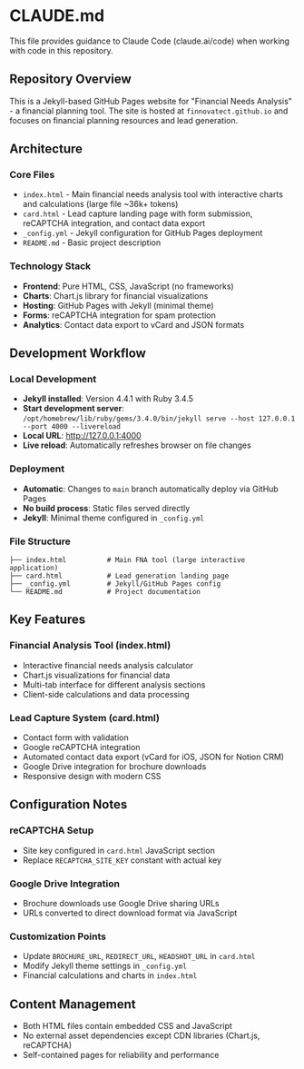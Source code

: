 # CLAUDE.md

This file provides guidance to Claude Code (claude.ai/code) when working with code in this repository.

## Repository Overview

This is a Jekyll-based GitHub Pages website for "Financial Needs Analysis" - a financial planning tool. The site is hosted at `finnovatect.github.io` and focuses on financial planning resources and lead generation.

## Architecture

### Core Files
- `index.html` - Main financial needs analysis tool with interactive charts and calculations (large file ~36k+ tokens)
- `card.html` - Lead capture landing page with form submission, reCAPTCHA integration, and contact data export
- `_config.yml` - Jekyll configuration for GitHub Pages deployment
- `README.md` - Basic project description

### Technology Stack
- **Frontend**: Pure HTML, CSS, JavaScript (no frameworks)
- **Charts**: Chart.js library for financial visualizations
- **Hosting**: GitHub Pages with Jekyll (minimal theme)
- **Forms**: reCAPTCHA integration for spam protection
- **Analytics**: Contact data export to vCard and JSON formats

## Development Workflow

### Local Development
- **Jekyll installed**: Version 4.4.1 with Ruby 3.4.5
- **Start development server**: `/opt/homebrew/lib/ruby/gems/3.4.0/bin/jekyll serve --host 127.0.0.1 --port 4000 --livereload`
- **Local URL**: http://127.0.0.1:4000
- **Live reload**: Automatically refreshes browser on file changes

### Deployment
- **Automatic**: Changes to `main` branch automatically deploy via GitHub Pages
- **No build process**: Static files served directly
- **Jekyll**: Minimal theme configured in `_config.yml`

### File Structure
```
├── index.html          # Main FNA tool (large interactive application)
├── card.html           # Lead generation landing page  
├── _config.yml         # Jekyll/GitHub Pages config
└── README.md           # Project documentation
```

## Key Features

### Financial Analysis Tool (index.html)
- Interactive financial needs analysis calculator
- Chart.js visualizations for financial data
- Multi-tab interface for different analysis sections
- Client-side calculations and data processing

### Lead Capture System (card.html)
- Contact form with validation
- Google reCAPTCHA integration
- Automated contact data export (vCard for iOS, JSON for Notion CRM)
- Google Drive integration for brochure downloads
- Responsive design with modern CSS

## Configuration Notes

### reCAPTCHA Setup
- Site key configured in `card.html` JavaScript section
- Replace `RECAPTCHA_SITE_KEY` constant with actual key

### Google Drive Integration
- Brochure downloads use Google Drive sharing URLs
- URLs converted to direct download format via JavaScript

### Customization Points
- Update `BROCHURE_URL`, `REDIRECT_URL`, `HEADSHOT_URL` in `card.html`
- Modify Jekyll theme settings in `_config.yml`
- Financial calculations and charts in `index.html`

## Content Management
- Both HTML files contain embedded CSS and JavaScript
- No external asset dependencies except CDN libraries (Chart.js, reCAPTCHA)
- Self-contained pages for reliability and performance